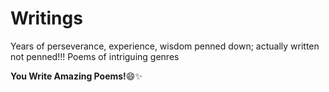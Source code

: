 # Writings
Years of perseverance, experience, wisdom penned down; actually written not penned!!!
Poems of intriguing genres


**You Write Amazing Poems!**:smile::sparkles:
